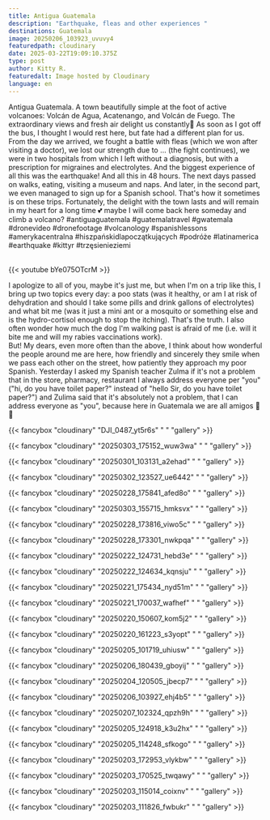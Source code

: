 ```yaml
---
title: Antigua Guatemala
description: "Earthquake, fleas and other experiences "
destinations: Guatemala
image: 20250206_103923_uvuvy4
featuredpath: cloudinary
date: 2025-03-22T19:09:10.375Z
type: post
author: Kitty R.
featuredalt: Image hosted by Cloudinary
language: en
---
```

<!--StartFragment-->

Antigua Guatemala. A town beautifully simple at the foot of active volcanoes: Volcán de Agua, Acatenango, and Volcán de Fuego. The extraordinary views and fresh air delight us constantly🌋 As soon as I got off the bus, I thought I would rest here, but fate had a different plan for us. From the day we arrived, we fought a battle with fleas (which we won after visiting a doctor), we lost our strength due to ... (the fight continues), we were in two hospitals from which I left without a diagnosis, but with a prescription for migraines and electrolytes. And the biggest experience of all this was the earthquake! And all this in 48 hours. The next days passed on walks, eating, visiting a museum and naps. And later, in the second part, we even managed to sign up for a Spanish school. That's how it sometimes is on these trips. Fortunately, the delight with the town lasts and will remain in my heart for a long time 💕 maybe I will come back here someday and climb a volcano? #antiguaguatemala #guatemalatravel #gwatemala #dronevideo #dronefootage #volcanology #spanishlessons #amerykacentralna #hiszpańskidlapoczątkujących #podróże #latinamerica #earthquake #kittyr #trzęsienieziemi

<!--EndFragment-->

<br>{{< youtube bYe075OTcrM >}}</br>

<!--StartFragment-->

I apologize to all of you, maybe it's just me, but when I'm on a trip like this, I bring up two topics every day: a poo stats (was it healthy, or am I at risk of dehydration and should I take some pills and drink gallons of electrolytes) and what bit me (was it just a mini ant or a mosquito or something else and is the hydro-cortisol enough to stop the itching). That's the truth. I also often wonder how much the dog I'm walking past is afraid of me (i.e. will it bite me and will my rabies vaccinations work).\
But! My dears, even more often than the above, I think about how wonderful the people around me are here, how friendly and sincerely they smile when we pass each other on the street, how patiently they approach my poor Spanish. Yesterday I asked my Spanish teacher Zulma if it's not a problem that in the store, pharmacy, restaurant I always address everyone per "you" ("hi, do you have toilet paper?" instead of "hello Sir, do you have toilet paper?") and Zulima said that it's absolutely not a problem, that I can address everyone as "you", because here in Guatemala we are all amigos 🥹 💓

<!--EndFragment-->

{{< fancybox "cloudinary" "DJI_0487_yt5r6s" "   " "gallery" >}}

{{< fancybox "cloudinary" "20250303_175152_wuw3wa" "   " "gallery" >}}

{{< fancybox "cloudinary" "20250301_103131_a2ehad" "   " "gallery" >}}

{{< fancybox "cloudinary" "20250302_123527_ue6442" "   " "gallery" >}}

{{< fancybox "cloudinary" "20250228_175841_afed8o" "   " "gallery" >}}

{{< fancybox "cloudinary" "20250303_155715_hmksvx" "   " "gallery" >}}

{{< fancybox "cloudinary" "20250228_173816_viwo5c" "   " "gallery" >}}

{{< fancybox "cloudinary" "20250228_173301_nwkpqa" "   " "gallery" >}}

{{< fancybox "cloudinary" "20250222_124731_hebd3e" "   " "gallery" >}}

{{< fancybox "cloudinary" "20250222_124634_kqnsju" "   " "gallery" >}}

{{< fancybox "cloudinary" "20250221_175434_nyd51m" "   " "gallery" >}}

{{< fancybox "cloudinary" "20250221_170037_wafhef" "   " "gallery" >}}

{{< fancybox "cloudinary" "20250220_150607_kom5j2" "   " "gallery" >}}

{{< fancybox "cloudinary" "20250220_161223_s3yopt" "   " "gallery" >}}

{{< fancybox "cloudinary" "20250205_101719_uhiusw" "   " "gallery" >}}

{{< fancybox "cloudinary" "20250206_180439_gboyij" "   " "gallery" >}}

{{< fancybox "cloudinary" "20250204_120505_jbecp7" "   " "gallery" >}}

{{< fancybox "cloudinary" "20250206_103927_ehj4b5" "   " "gallery" >}}

{{< fancybox "cloudinary" "20250207_102324_qpzh9h" "   " "gallery" >}}

{{< fancybox "cloudinary" "20250205_124918_k3u2hx" "   " "gallery" >}}

{{< fancybox "cloudinary" "20250205_114248_sfkogo" "   " "gallery" >}}

{{< fancybox "cloudinary" "20250203_172953_vlykbw" "   " "gallery" >}}

{{< fancybox "cloudinary" "20250203_170525_twqawy" "   " "gallery" >}}

{{< fancybox "cloudinary" "20250203_115014_coixnv" "   " "gallery" >}}

{{< fancybox "cloudinary" "20250203_111826_fwbukr" "   " "gallery" >}}